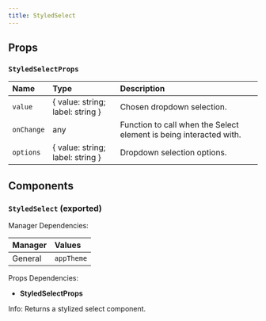 ```yaml
---
title: StyledSelect
---
```


## Props

### `StyledSelectProps`

| Name | Type | Description                                                          |
| :--- | :--- | :------------------------------------------------------------------- |
| `value` | { value: string; label: string } | Chosen dropdown selection.
| `onChange` | any | Function to call when the Select element is being interacted with.
| `options` | { value: string; label: string } | Dropdown selection options.

## Components

### `StyledSelect` (exported)

Manager Dependencies:

| Manager | Values                                                          |
| :--- | :------------------------------------------------------------------- |
| General | `appTheme`

Props Dependencies:
- **StyledSelectProps**

Info: Returns a stylized select component.
